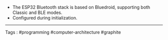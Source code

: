 - The ESP32 Bluetooth stack is based on Bluedroid, supporting both Classic and BLE modes.
- Configured during initialization.
____
Tags : #programming #computer-architecture #graphite